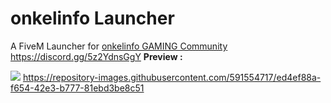 # onkelinfo Launcher

A FiveM Launcher for [onkelinfo GAMING Community](https://onkelinfo.de/) 
https://discord.gg/5z2YdnsGgY
**Preview :**

![](https://repository-images.githubusercontent.com/591554717/ed4ef88a-f654-42e3-b777-81ebd3be8c51)
https://repository-images.githubusercontent.com/591554717/ed4ef88a-f654-42e3-b777-81ebd3be8c51
